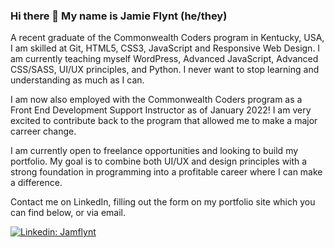 ### Hi there 👋  My name is Jamie Flynt (he/they)


A recent graduate of the Commonwealth Coders program in Kentucky, USA, I am skilled at Git, HTML5, CSS3, JavaScript and Responsive Web Design. I am currently teaching myself WordPress, Advanced JavaScript, Advanced CSS/SASS, UI/UX principles, and Python. I never want to stop learning and understanding as much as I can.

I am now also employed with the Commonwealth Coders program as a Front End Development Support Instructor as of January 2022! I am very excited to contribute back to the program that allowed me to make a major carreer change. 

I am currently open to freelance opportunities and looking to build my portfolio. My goal is to combine both UI/UX and design principles with a strong foundation in programming into a profitable career where I can make a difference. 

Contact me on LinkedIn, filling out the form on my portfolio site which you can find below, or via email. 

[![Linkedin: Jamflynt](https://img.shields.io/badge/-Jamie_Flynt-blue?style=flat-square&logo=Linkedin&logoColor=white&link=https://www.linkedin.com/in/jamie-flynt88/)](https://www.linkedin.com/in/jamie-flynt88/)


<!--
**Jamflynt/Jamflynt** is a ✨ _special_ ✨ repository because its `README.md` (this file) appears on your GitHub profile.

Here are some ideas to get you started:

- 🔭 I’m currently working on ...
- 🌱 I’m currently learning ...
- 👯 I’m looking to collaborate on ...
- 🤔 I’m looking for help with ...
- 💬 Ask me about ...
- 📫 How to reach me: ...
- 😄 Pronouns: ...
- ⚡ Fun fact: ...
-->
